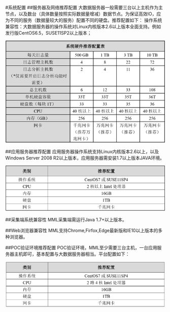#系统配置
##服务器及网络推荐配置
大数据服务器一般需要三台以上主机作为主节点，以及数台（具体数量按照实际数据量增减）数据节点。为保证高效IO，应为不同的服务（数据量较大的服务）配置不同的硬盘。推荐配置如下：
操作系统兼容性：大数据服务器的操作系统对Linux内核版本2.6以上版本全面支持。例如发行版CentOS6.5，SUSE11SP2以上版本；

![](/white_paper/assets/系统配置1.png)

##应用服务器推荐配置
应用服务器操作系统支持Linux内核版本2.6以上，以及Windows Server 2008 R2以上版本，应用服务器需安装1.7以上版本JAVA环境。

![](/white_paper/assets/系统配置2.png)

##采集端系统兼容性
MML采集端需运行Java 1.7+以上版本。

##Web浏览器兼容性
MML支持Chrome,Firfox,Edge最新版和IE10以上版本的多种浏览器。

##POC验证环境推荐配置
POC验证环境，MML至少需要三台主机，一台应用服务器主机即可，基本配置与大数据服务器相当。平台配置如下：

![](/white_paper/assets/系统配置3.png)

